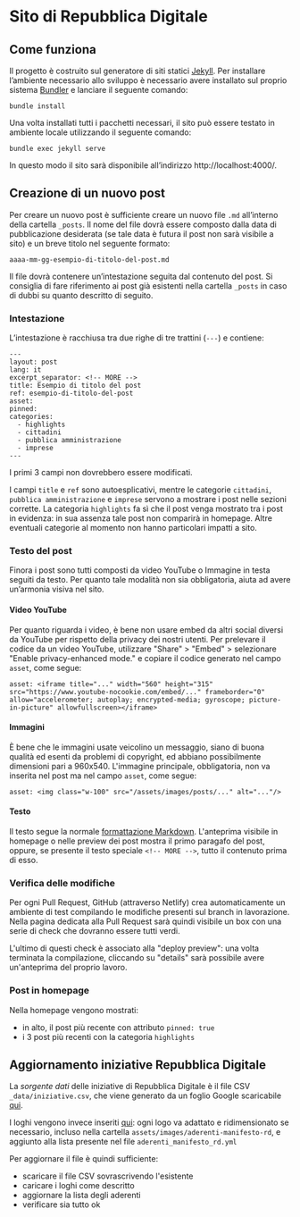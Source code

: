 # Sito di Repubblica Digitale

## Come funziona

Il progetto è costruito sul generatore di siti statici [Jekyll](https://jekyllrb.com/). Per installare l’ambiente necessario allo sviluppo è necessario avere installato sul proprio sistema [Bundler](https://bundler.io/) e lanciare il seguente comando:

`bundle install`

Una volta installati tutti i pacchetti necessari, il sito può essere testato in ambiente locale utilizzando il seguente comando:

`bundle exec jekyll serve`

In questo modo il sito sarà disponibile all’indirizzo http://localhost:4000/.

## Creazione di un nuovo post

Per creare un nuovo post è sufficiente creare un nuovo file `.md` all’interno della cartella `_posts`. Il nome del file dovrà essere composto dalla data di pubblicazione desiderata (se tale data è futura il post non sarà visibile a sito) e un breve titolo nel seguente formato:

`aaaa-mm-gg-esempio-di-titolo-del-post.md`

Il file dovrà contenere un’intestazione seguita dal contenuto del post. Si consiglia di fare riferimento ai post già esistenti nella cartella `_posts` in caso di dubbi su quanto descritto di seguito.

### Intestazione

L’intestazione è racchiusa tra due righe di tre trattini (`---`) e contiene:
```
---
layout: post
lang: it
excerpt_separator: <!-- MORE -->
title: Esempio di titolo del post
ref: esempio-di-titolo-del-post
asset:
pinned:
categories:
  - highlights
  - cittadini
  - pubblica amministrazione
  - imprese
---
```

I primi 3 campi non dovrebbero essere modificati.

I campi `title` e `ref` sono autoesplicativi, mentre le categorie `cittadini`, `pubblica amministrazione` e `imprese` servono a mostrare i post nelle sezioni corrette. La categoria `highlights` fa sì che il post venga mostrato tra i post in evidenza: in sua assenza tale post non comparirà in homepage. Altre eventuali categorie al momento non hanno particolari impatti a sito.

### Testo del post

Finora i post sono tutti composti da video YouTube o Immagine in testa seguiti da testo. Per quanto tale modalità non sia obbligatoria, aiuta ad avere un’armonia visiva nel sito.

#### Video YouTube

Per quanto riguarda i video, è bene non usare embed da altri social diversi da YouTube per rispetto della privacy dei nostri utenti. Per prelevare il codice da un video YouTube, utilizzare "Share" > "Embed" > selezionare "Enable privacy-enhanced mode." e copiare il codice generato nel campo `asset`, come segue:

```
asset: <iframe title="..." width="560" height="315" src="https://www.youtube-nocookie.com/embed/..." frameborder="0" allow="accelerometer; autoplay; encrypted-media; gyroscope; picture-in-picture" allowfullscreen></iframe>
```

#### Immagini

È bene che le immagini usate veicolino un messaggio, siano di buona qualità ed esenti da problemi di copyright, ed abbiano possibilmente dimensioni pari a 960x540. L'immagine principale, obbligatoria, non va inserita nel post ma nel campo `asset`, come segue:

```
asset: <img class="w-100" src="/assets/images/posts/..." alt="..."/>
```

#### Testo

Il testo segue la normale [formattazione Markdown](https://github.com/adam-p/markdown-here/wiki/Markdown-Cheatsheet). L'anteprima visibile in homepage o nelle preview dei post mostra il primo paragafo del post, oppure, se presente il testo speciale `<!-- MORE -->`, tutto il contenuto prima di esso.

### Verifica delle modifiche

Per ogni Pull Request, GitHub (attraverso Netlify) crea automaticamente un ambiente di test compilando le modifiche presenti sul branch in lavorazione. Nella pagina dedicata alla Pull Request sarà quindi visibile un box con una serie di check che dovranno essere tutti verdi.

L'ultimo di questi check è associato alla "deploy preview": una volta terminata la compilazione, cliccando su "details" sarà possibile avere un'anteprima del proprio lavoro.

### Post in homepage

Nella homepage vengono mostrati:

- in alto, il post più recente con attributo `pinned: true`
- i 3 post più recenti con la categoria `highlights`

## Aggiornamento iniziative Repubblica Digitale

La _sorgente dati_ delle iniziative di Repubblica Digitale è il file CSV `_data/iniziative.csv`, che viene generato da un foglio Google scaricabile [qui](https://docs.google.com/spreadsheets/d/1BV95DWqrytq1kSyP2EdFkJ0PSuGM5gdx0jhuS144tQI/gviz/tq?tqx=out:csv&sheet=PubblicazioneSito).

I loghi vengono invece inseriti [qui](https://drive.google.com/drive/u/1/folders/1MSkCvSb2P60_RXwOjgVo-QBL_85Nbun7): ogni logo va adattato e ridimensionato se necessario, incluso nella cartella `assets/images/aderenti-manifesto-rd`, e aggiunto alla lista presente nel file `aderenti_manifesto_rd.yml`

Per aggiornare il file è quindi sufficiente:

- scaricare il file CSV sovrascrivendo l'esistente
- caricare i loghi come descritto
- aggiornare la lista degli aderenti
- verificare sia tutto ok
